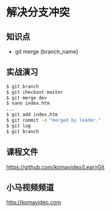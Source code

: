 解决分支冲突
===========

## 知识点

* git merge [branch_name]

## 实战演习

~~~bash
$ git branch
$ git checkout master
$ git merge dev
$ nano index.htm
...
$ git add index.htm
$ git commit -m "merged by leader."
$ git log
$ git branch
~~~

## 课程文件

https://github.com/komavideo/LearnGit

## 小马视频频道

http://komavideo.com
